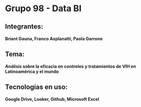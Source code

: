 # Grupo 98 - Data BI
## Integrantes:
#### Briant Gauna, Franco Asplanatti, Paola Garrone

## Tema:
#### Análisis sobre la eficacia en controles y tratamientos de VIH en Latinoamérica y el mundo

## Tecnologías en uso:
#### Google Drive, Looker, Github, Microsoft Excel
